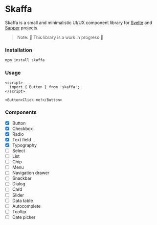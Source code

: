 # Skaffa

Skaffa is a small and minimalistic UI/UX component library for [Svelte](https://svelte.dev/) and [Sapper](https://sapper.svelte.dev/) projects.

>  Note: 🚧 This library is a work in progress 🚧

### Installation 

```sh
npm install skaffa
```

### Usage

```svelte
<script>
  import { Button } from 'skaffa';
</script>

<Button>Click me!</Button>
```

### Components

- [x] Button
- [x] Checkbox
- [x] Radio
- [x] Text field
- [x] Typography
- [ ] Select
- [ ] List
- [ ] Chip
- [ ] Menu
- [ ] Navigation drawer
- [ ] Snackbar
- [ ] Dialog
- [ ] Card
- [ ] Slider
- [ ] Data table
- [ ] Autocomplete
- [ ] Tooltip
- [ ] Date picker
